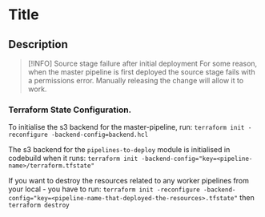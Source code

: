 # Title

## Description

> [!INFO] Source stage failure after initial deployment
> For some reason, when the master pipeline is first deployed the source stage fails with a permissions error. Manually releasing the change will allow it to work.

### Terraform State Configuration.
To initialise the s3 backend for the master-pipeline, run:
`terraform init -reconfigure -backend-config=backend.hcl`

The s3 backend for the `pipelines-to-deploy` module is initialised in codebuild when it runs:
`terraform init -backend-config="key=<pipeline-name>/terraform.tfstate"`

If you want to destroy the resources related to any worker pipelines from your local - you have to run:
`terraform init -reconfigure -backend-config="key=<pipeline-name-that-deployed-the-resources>.tfstate"`
then
`terraform destroy`

